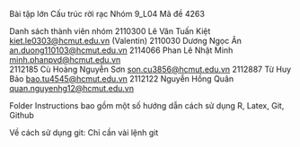 Bài tập lớn Cấu trúc rời rạc
Nhóm 9_L04 
Mã đề 4263

Danh sách thành viên nhóm
2110300	    Lê Văn Tuấn Kiệt	kiet.le0303@hcmut.edu.vn	    (Valentin)
2110030	    Dương Ngọc Ân	    an.duong110103@hcmut.edu.vn	
2114066	    Phan Lê Nhật Minh	minh.phanpvd@hcmut.edu.vn	
2112185	    Cù Hoàng Nguyễn Sơn	son.cu3856@hcmut.edu.vn	
2112887	    Từ Huy Bảo	        bao.tu4545@hcmut.edu.vn	
2112122 	Nguyễn Hồng Quân	quan.nguyenhg12@hcmut.edu.vn	

Folder Instructions bao gồm một số hướng dẫn cách sử dụng R, Latex, Git, Github

Về cách sử dụng git:
Chỉ cần vài lệnh git 